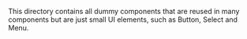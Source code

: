 This directory contains all dummy components that are reused in many components but are just small UI elements,
such as Button, Select and Menu.
